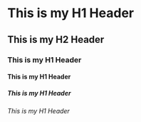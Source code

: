 # This is my H1 Header
## This is my H2 Header
### This is my H1 Header
#### This is my H1 Header
##### This is my H1 Header
###### This is my H1 Header

